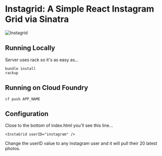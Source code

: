 # Instagrid: A Simple React Instagram Grid via Sinatra 

![Instagrid](https://cloud.githubusercontent.com/assets/347097/18030382/f9ef951e-6c81-11e6-8e15-087b3308a8f7.png)

## Running Locally

Server uses rack so it's as easy as...

	bundle install
	rackup

## Running on Cloud Foundry

	cf push APP_NAME
	
## Configuration

Close to the bottom of index.html you'll see this line...
	
	<InstaGrid userID="instagram" />
	
Change the userID value to any instagram user and it will pull their 20 latest photos.
